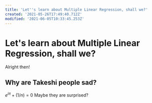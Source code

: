```yaml
---
title: 'Let''s learn about Multiple Linear Regression, shall we?'
created: '2021-05-26T17:49:40.712Z'
modified: '2021-06-05T10:33:45.253Z'
---
```


# Let's learn about Multiple Linear Regression, shall we?

Alright then!
## Why are Takeshi people sad?

$e^{iπ} + (1/n) = 0$
Maybe they are surprised?


